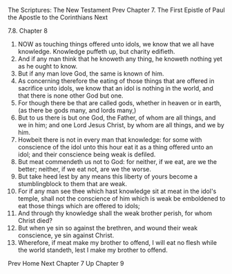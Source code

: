 The Scriptures: The New Testament
Prev
Chapter 7. The First Epistle of Paul the Apostle to the Corinthians
Next

7.8. Chapter 8
1. NOW as touching things offered unto idols, we know that we all have knowledge. Knowledge puffeth up, but charity edifieth.
2. And if any man think that he knoweth any thing, he knoweth nothing yet as he ought to know.
3. But if any man love God, the same is known of him.
4. As concerning therefore the eating of those things that are offered in sacrifice unto idols, we know that an idol is nothing in the world, and that there is none other God but one.
5. For though there be that are called gods, whether in heaven or in earth, (as there be gods many, and lords many,)
6. But to us there is but one God, the Father, of whom are all things, and we in him; and one Lord Jesus Christ, by whom are all things, and we by him.
7. Howbeit there is not in every man that knowledge: for some with conscience of the idol unto this hour eat it as a thing offered unto an idol; and their conscience being weak is defiled.
8. But meat commendeth us not to God: for neither, if we eat, are we the better; neither, if we eat not, are we the worse.
9. But take heed lest by any means this liberty of yours become a stumblingblock to them that are weak.
10. For if any man see thee which hast knowledge sit at meat in the idol's temple, shall not the conscience of him which is weak be emboldened to eat those things which are offered to idols;
11. And through thy knowledge shall the weak brother perish, for whom Christ died?
12. But when ye sin so against the brethren, and wound their weak conscience, ye sin against Christ.
13. Wherefore, if meat make my brother to offend, I will eat no flesh while the world standeth, lest I make my brother to offend.

Prev
Home
Next
Chapter 7
Up
Chapter 9

